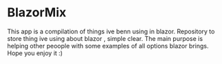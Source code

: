 # BlazorMix
This app is a compilation of things ive benn using in blazor.
Repository to store thing ive using about blazor , simple clear.
The main purpose is helping other peoople with some examples of all options blazor brings.
Hope you enjoy it :)
